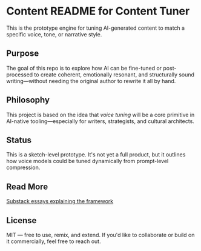 # Content README for Content Tuner
This is the prototype engine for tuning AI-generated content to match a specific voice, tone, or narrative style.

## Purpose

The goal of this repo is to explore how AI can be fine-tuned or post-processed to create coherent, emotionally resonant, and structurally sound writing—without needing the original author to rewrite it all by hand.

## Philosophy

This project is based on the idea that *voice tuning* will be a core primitive in AI-native tooling—especially for writers, strategists, and cultural architects.

## Status

This is a sketch-level prototype. It's not yet a full product, but it outlines how voice models could be tuned dynamically from prompt-level compression.

## Read More

[Substack essays explaining the framework](https://your-substack-link-here.com)

## License

MIT — free to use, remix, and extend. If you'd like to collaborate or build on it commercially, feel free to reach out.
